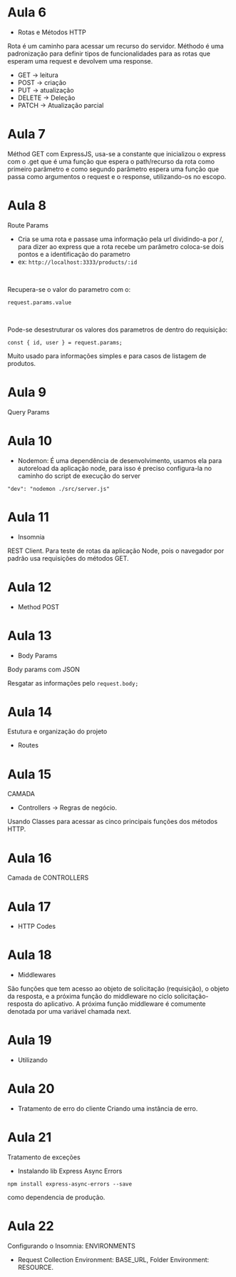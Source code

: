 # Aula 6
- Rotas e Métodos HTTP

Rota é um caminho para acessar um recurso do servidor.
Méthodo é uma padronização para definir tipos de funcionalidades para as rotas que esperam uma request e devolvem uma response.

- GET -> leitura
- POST -> criação
- PUT -> atualização
- DELETE -> Deleção
- PATCH -> Atualização parcial

# Aula 7
Méthod GET com ExpressJS, usa-se a constante que inicializou o express com o .get que é uma função que espera o path/recurso da rota como primeiro parâmetro e como segundo parâmetro espera uma função que passa como argumentos o request e o response, utilizando-os no escopo.

# Aula 8
Route Params
- Cria se uma rota e passase uma informação pela url dividindo-a por /, para dizer ao express que a rota recebe um parâmetro coloca-se dois pontos e a identificação do parametro
- ex: `http://localhost:3333/products/:id`

<br/>

Recupera-se o valor do parametro com o: 

`request.params.value`

<br/>

Pode-se desestruturar os valores dos parametros de dentro do requisição:

`const { id, user } = request.params;`

Muito usado para informações simples e para casos de listagem de produtos.

# Aula 9
Query Params


# Aula 10
- Nodemon: É uma dependência de desenvolvimento, usamos ela para autoreload da aplicação node, para isso é preciso configura-la no caminho do script de execução do server

`"dev": "nodemon ./src/server.js"`

# Aula 11
- Insomnia

REST Client.
Para teste de rotas da aplicação Node, pois o navegador por padrão usa requisições do métodos GET.

# Aula 12
- Method POST

# Aula 13
- Body Params

Body params com JSON

Resgatar as informações pelo `request.body;`

# Aula 14
Estutura e organização do projeto
- Routes

# Aula 15
CAMADA
- Controllers -> Regras de negócio.

Usando Classes para acessar as cinco principais funções dos métodos HTTP.

# Aula 16
Camada de CONTROLLERS

# Aula 17
- HTTP Codes

# Aula 18
- Middlewares

São funções que tem acesso ao objeto de solicitação (requisição), o objeto da resposta, e a próxima função do middleware no ciclo solicitação-resposta do aplicativo.
A próxima função middleware é comumente denotada por uma variável chamada next.

# Aula 19
- Utilizando 

# Aula 20
- Tratamento de erro do cliente
Criando uma instância de erro.

# Aula 21
Tratamento de exceções
- Instalando lib Express Async Errors

`npm install express-async-errors --save`

como dependencia de produção.

# Aula 22
Configurando o Insomnia: ENVIRONMENTS
- Request Collection Environment: BASE_URL, Folder Environment: RESOURCE.